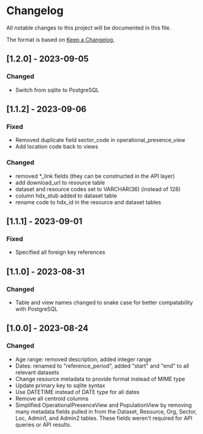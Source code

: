 # Changelog

All notable changes to this project will be documented in this file.

The format is based on [Keep a Changelog](https://keepachangelog.com/en/1.0.0/),

## [1.2.0] - 2023-09-05

### Changed

- Switch from sqlite to PostgreSQL
  
## [1.1.2] - 2023-09-06

### Fixed

- Removed duplicate field sector_code in operational_presence_view
- Add location code back to views

### Changed

- removed *_link fields (they can be constructed in the API layer)
- add download_url to resource table
- dataset and resource codes set to VARCHAR(36) (instead of 128)
- column hdx_stub added to dataset table
- rename code to hdx_id in the resource and dataset tables

## [1.1.1] - 2023-09-01

### Fixed

- Specified all foreign key references

## [1.1.0] - 2023-08-31

### Changed

- Table and view names changed to snake case for better compatability
  with PostgreSQL

## [1.0.0] - 2023-08-24

### Changed

- Age range: removed description, added integer range
- Dates: renamed to "reference_period", added "start" and
  "end" to all relevant datasets
- Change resource metadata to provide format instead of MIME type
- Update primary key to sqlite syntax
- Use DATETIME instead of DATE type for all dates
- Remove all centroid columns
- Simplified OperationalPresenceView and PopulationView by removing many metadata
  fields pulled in from the Dataset, Resource, Org, Sector, Loc, Admin1, and Admin2
  tables. These fields weren't required for API queries or API results.
